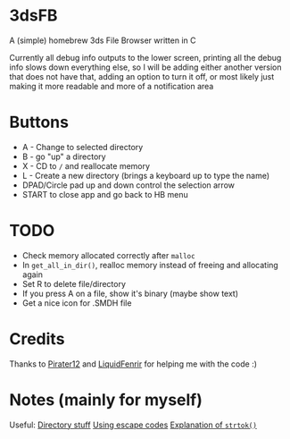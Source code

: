 # 3dsFB
A (simple) homebrew 3ds File Browser written in C

Currently all debug info outputs to the lower screen, printing all the debug
info slows down everything else, so I will be adding either another version that
does not have that, adding an option to turn it off, or most likely just making
it more readable and more of a notification area

# Buttons
- A - Change to selected directory
- B - go "up" a directory
- X - CD to `/` and reallocate memory
- L - Create a new directory (brings a keyboard up to type the name)
- DPAD/Circle pad up and down control the selection arrow
- START to close app and go back to HB menu

# TODO
- Check memory allocated correctly after `malloc`
- In `get_all_in_dir()`, realloc memory instead of freeing and allocating again
- Set R to delete file/directory
- If you press A on a file, show it's binary (maybe show text)
- Get a nice icon for .SMDH file

# Credits

Thanks to [Pirater12](https://github.com/Pirater12) and [LiquidFenrir](https://github.com/LiquidFenrir) for helping me
with the code :)

# Notes (mainly for myself)
Useful:
[Directory stuff](https://www.gnu.org/software/libc/manual/html_node/Directory-Entries.html)
[Using escape codes](https://smealum.github.io/ctrulib/graphics_2printing_2colored-text_2source_2main_8c-example.html#a1)
[Explanation of `strtok()`](http://stackoverflow.com/a/3890186)

